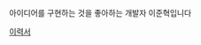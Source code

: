 아이디어를 구현하는 것을 좋아하는 개발자 이준혁입니다

[이력서](/resume.md)

<!--
### Tech Stacks

![Python](https://img.shields.io/badge/Python-3776AB?style=flat-square&logo=Python&logoColor=white)
![C++](https://img.shields.io/badge/C++-00599C?style=flat-square&logo=c%2B%2B&logoColor=white)
![NodeJS](https://img.shields.io/badge/NodeJS-339933?style=flat-square&logo=node.js&logoColor=white)
![ReactJS](https://img.shields.io/badge/ReactJS-61DAFB?style=flat-square&logo=React&logoColor=white)
![NextJS](https://img.shields.io/badge/NextJS-000000?style=flat-square&logo=Next.js&logoColor=white)

### Portfolio

[![Velog](https://img.shields.io/badge/Velog-20C997?style=flat-square&logo=Velog&logoColor=white)](https://velog.io/@sinclairr)
[![Projects](https://img.shields.io/badge/Projects-181717?style=flat-square&logo=GitHub&logoColor=white)](projects.md)
-->

<!-- ![sinclairr08 Top Langs](https://github-readme-stats.vercel.app/api/top-langs/?username=sinclairr08&layout=compact) -->
